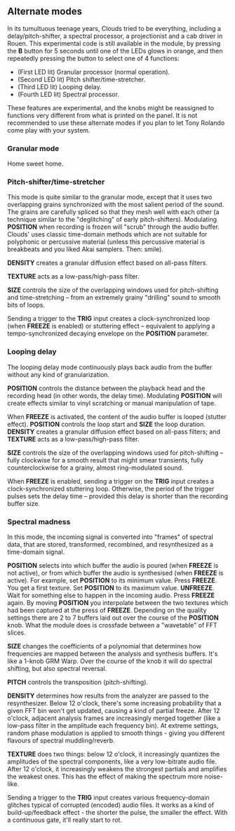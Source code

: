 ## Alternate modes

In its tumultuous teenage years, Clouds tried to be everything, including a delay/pitch-shifter, a spectral processor, a projectionist and a cab driver in Rouen. This experimental code is still available in the module, by pressing the **B** button for 5 seconds until one of the LEDs glows in orange, and then repeatedly pressing the button to select one of 4 functions:

-   (First LED lit) Granular processor (normal operation).
-   (Second LED lit) Pitch shifter/time-stretcher.
-   (Third LED lit) Looping delay.
-   (Fourth LED lit) Spectral processor.

These features are experimental, and the knobs might be reassigned to functions very different from what is printed on the panel. It is not recommended to use these alternate modes if you plan to let Tony Rolando come play with your system.

### Granular mode

Home sweet home.

### Pitch-shifter/time-stretcher

This mode is quite similar to the granular mode, except that it uses two overlapping grains synchronized with the most salient period of the sound. The grains are carefully spliced so that they mesh well with each other (a technique similar to the "deglitching" of early pitch-shifters). Modulating **POSITION** when recording is frozen will "scrub" through the audio buffer. Clouds' uses classic time-domain methods which are not suitable for polyphonic or percussive material (unless this percussive material is breakbeats and you liked Akai samplers. Then: smile).

**DENSITY** creates a granular diffusion effect based on all-pass filters. 

**TEXTURE** acts as a low-pass/high-pass filter.

**SIZE** controls the size of the overlapping windows used for pitch-shifting and time-stretching – from an extremely grainy "drilling" sound to smooth bits of loops.

Sending a trigger to the **TRIG** input creates a clock-synchronized loop (when **FREEZE** is enabled) or stuttering effect – equivalent to applying a tempo-synchronized decaying envelope on the **POSITION** parameter.

### Looping delay

The looping delay mode continuously plays back audio from the buffer without any kind of granularization.

**POSITION** controls the distance between the playback head and the recording head (in other words, the delay time). Modulating **POSITION** will create effects similar to vinyl scratching or manual manipulation of tape.

When **FREEZE** is activated, the content of the audio buffer is looped (stutter effect). **POSITION** controls the loop start and **SIZE** the loop duration. **DENSITY** creates a granular diffusion effect based on all-pass filters; and **TEXTURE** acts as a low-pass/high-pass filter.

**SIZE** controls the size of the overlapping windows used for pitch-shifting – fully clockwise for a smooth result that might smear transients, fully counterclockwise for a grainy, almost ring-modulated sound.

When **FREEZE** is enabled, sending a trigger on the **TRIG** input creates a clock-synchronized stuttering loop. Otherwise, the period of the trigger pulses sets the delay time – provided this delay is shorter than the recording buffer size.

### Spectral madness

In this mode, the incoming signal is converted into "frames" of spectral data, that are stored, transformed, recombined, and resynthesized as a time-domain signal.

**POSITION** selects into which buffer the audio is poured (when **FREEZE** is not active), or from which buffer the audio is synthesised (when **FREEZE** is active). For example, set **POSITION** to its minimum value. Press **FREEZE**. You get a first texture. Set **POSITION** to its maximum value. **UNFREEZE**. Wait for something else to happen in the incoming audio. Press **FREEZE** again. By moving **POSITION** you interpolate between the two textures which had been captured at the press of **FREEZE**. Depending on the quality settings there are 2 to 7 buffers laid out over the course of the **POSITION** knob. What the module does is crossfade between a "wavetable" of FFT slices.

**SIZE** changes the coefficients of a polynomial that determines how frequencies are mapped between the analysis and synthesis buffers. It's like a 1-knob GRM Warp. Over the course of the knob it will do spectral shifting, but also spectral reversal.

**PITCH** controls the transposition (pitch-shifting).

**DENSITY** determines how results from the analyzer are passed to the resynthesizer. Below 12 o'clock, there's some increasing probability that a given FFT bin won't get updated, causing a kind of partial freeze. After 12 o'clock, adjacent analysis frames are increasingly merged together (like a low-pass filter in the amplitude each frequency bin). At extreme settings, random phase modulation is applied to smooth things - giving you different flavours of spectral muddling/reverb.

**TEXTURE** does two things: below 12 o'clock, it increasingly quantizes the amplitudes of the spectral components, like a very low-bitrate audio file. After 12 o'clock, it increasingly weakens the strongest partials and amplifies the weakest ones. This has the effect of making the spectrum more noise-like. 

Sending a trigger to the **TRIG** input creates various frequency-domain glitches typical of corrupted (encoded) audio files. It works as a kind of build-up/feedback effect - the shorter the pulse, the smaller the effect. With a continuous gate, it'll really start to rot.

